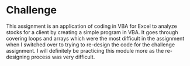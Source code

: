 # Challenge
This assignment is an application of coding in VBA for Excel to analyze stocks for a client by creating a simple program in VBA. It goes through covering loops and arrays which were the most difficult in the assignment when I switched over to trying to re-design the code for the challenge assignment. I will definitely be practicing this module more as the re-designing process was very difficult. 
